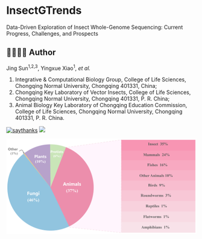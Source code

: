 # InsectGTrends
 Data-Driven Exploration of Insect Whole-Genome Sequencing: Current Progress, Challenges, and Prospects

## 👩‍🏫👨‍🏫 Author 

Jing Sun<sup>1,2,3</sup>, Yingxue Xiao<sup>1</sup>, *et al.*

1) Integrative & Computational Biology Group, College of Life Sciences, Chongqing Normal University, Chongqing 401331, China; 
2) Chongqing Key Laboratory of Vector Insects, College of Life Sciences, Chongqing Normal University, Chongqing 401331, P. R. China; 
3) Animal Biology Key Laboratory of Chongqing Education Commission, College of Life Sciences, Chongqing Normal University, Chongqing 401331, P. R. China.

[![saythanks](https://img.shields.io/badge/say-thanks-ff69b4.svg)](https://libcell.github.io)
[![](https://img.shields.io/badge/follow%20me%20on-WeChat-green.svg)](https://libcell.github.io)

<img src = "img/frontpage.png" width = "700" align = "middle"> 

